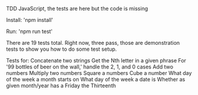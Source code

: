 TDD JavaScript, the tests are here but the code is missing

Install: 'npm install'

Run: 'npm run test'

There are 19 tests total. Right now, three pass, those are demonstration tests to show you how to do some test setup.

Tests for:
Concatenate two strings
Get the Nth letter in a given phrase
For '99 bottles of beer on the wall,' handle the 2, 1, and 0 cases
Add two numbers
Multiply two numbers
Square a numbers
Cube a number
What day of the week a month starts on
What day of the week a date is
Whether as given month/year has a Friday the Thirteenth